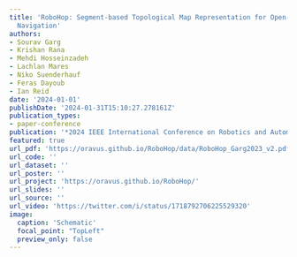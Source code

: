 ```yaml
---
title: 'RoboHop: Segment-based Topological Map Representation for Open-World Visual
  Navigation'
authors:
- Sourav Garg
- Krishan Rana
- Mehdi Hosseinzadeh
- Lachlan Mares
- Niko Suenderhauf
- Feras Dayoub
- Ian Reid
date: '2024-01-01'
publishDate: '2024-01-31T15:10:27.278161Z'
publication_types:
- paper-conference
publication: '*2024 IEEE International Conference on Robotics and Automation (ICRA)*'
featured: true
url_pdf: 'https://oravus.github.io/RoboHop/data/RoboHop_Garg2023_v2.pdf'
url_code: ''
url_dataset: ''
url_poster: ''
url_project: 'https://oravus.github.io/RoboHop/'
url_slides: ''
url_source: ''
url_video: 'https://twitter.com/i/status/1718792706225529320'
image:
  caption: 'Schematic'
  focal_point: "TopLeft"
  preview_only: false
---
```

